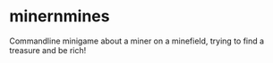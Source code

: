 # minernmines
Commandline minigame about a miner on a minefield, trying to find a treasure and be rich!
